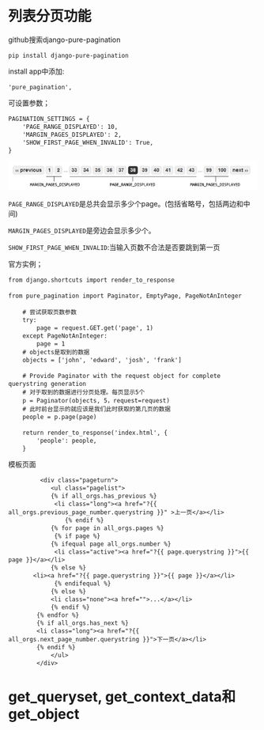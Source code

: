 # 列表分页功能

github搜索django-pure-pagination

```
pip install django-pure-pagination
```

install app中添加:

```
'pure_pagination',
```

可设置参数；

```
PAGINATION_SETTINGS = {
    'PAGE_RANGE_DISPLAYED': 10,
    'MARGIN_PAGES_DISPLAYED': 2,
    'SHOW_FIRST_PAGE_WHEN_INVALID': True,
}
```

![](/assets/8KAAL61KBk.png)

`PAGE_RANGE_DISPLAYED`是总共会显示多少个page。\(包括省略号，包括两边和中间\)

`MARGIN_PAGES_DISPLAYED`是旁边会显示多少个。

`SHOW_FIRST_PAGE_WHEN_INVALID`:当输入页数不合法是否要跳到第一页

官方实例；

```
from django.shortcuts import render_to_response

from pure_pagination import Paginator, EmptyPage, PageNotAnInteger

    # 尝试获取页数参数
    try:
        page = request.GET.get('page', 1)
    except PageNotAnInteger:
        page = 1
    # objects是取到的数据
    objects = ['john', 'edward', 'josh', 'frank']

    # Provide Paginator with the request object for complete querystring generation
    # 对于取到的数据进行分页处理。每页显示5个
    p = Paginator(objects, 5，request=request)
    # 此时前台显示的就应该是我们此时获取的第几页的数据
    people = p.page(page)

    return render_to_response('index.html', {
        'people': people,
    }
```

模板页面

```
         <div class="pageturn">
            <ul class="pagelist">
            {% if all_orgs.has_previous %}
             <li class="long"><a href="?{{ all_orgs.previous_page_number.querystring }}" >上一页</a></li>
                {% endif %}
            {% for page in all_orgs.pages %}
             {% if page %}
            {% ifequal page all_orgs.number %}
             <li class="active"><a href="?{{ page.querystring }}">{{ page }}</a></li>
            {% else %}
       <li><a href="?{{ page.querystring }}">{{ page }}</a></li>
             {% endifequal %}
            {% else %}
            <li class="none"><a href="">...</a></li>
            {% endif %}
        {% endfor %}
        {% if all_orgs.has_next %}
        <li class="long"><a href="?{{ all_orgs.next_page_number.querystring }}">下一页</a></li>
        {% endif %}
            </ul>
        </div>
```

# get\_queryset, get\_context\_data和get\_object






